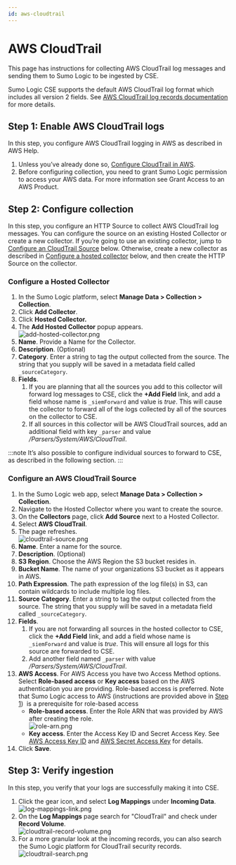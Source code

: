 ```yaml
---
id: aws-cloudtrail
---
```


# AWS CloudTrail

This page has instructions for collecting AWS CloudTrail log messages and sending them to Sumo Logic to be ingested by CSE.

Sumo Logic CSE supports the default AWS CloudTrail log format which includes all version 2 fields. See [AWS CloudTrail log records documentation](https://docs.aws.amazon.com/vpc/latest/userguide/flow-logs.html#flow-logs-fields) for more details.

## Step 1: Enable AWS CloudTrail logs

In this step, you configure AWS CloudTrail logging in AWS as described
in AWS Help.

1. Unless you’ve already done so, [Configure CloudTrail in AWS](http://docs.aws.amazon.com/awscloudtrail/latest/userguide/cloudtrail-add-a-trail-using-the-console.html).
1. Before configuring collection, you need to grant Sumo Logic permission to access your AWS data. For more information see Grant Access to an AWS Product.

## Step 2: Configure collection

In this step, you configure an HTTP Source to collect AWS CloudTrail log messages. You can configure the source on an existing Hosted Collector or create a new collector. If you’re going to use an existing collector, jump to [Configure an CloudTrail Source](#configure-an-aws-cloudtrail-source) below. Otherwise, create a new collector as described in [Configure a hosted collector](#configure-a-hosted-collector) below, and then create the HTTP Source on the collector.

### Configure a Hosted Collector

1. In the Sumo Logic platform, select **Manage Data \> Collection \> Collection**.
1. Click **Add Collector**.
1. Click **Hosted Collector.**
1. The **Add Hosted Collector** popup appears.  
    ![add-hosted-collector.png](/img/cloud-siem-enterprise/add-hosted-collector.png)
1. **Name**. Provide a Name for the Collector.
1. **Description**. (Optional)
1. **Category**. Enter a string to tag the output collected from the source. The string that you supply will be saved in a metadata field called `_sourceCategory`. 
1. **Fields**. 
    1. If you are planning that all the sources you add to this collector will forward log messages to CSE, click the **+Add Field** link, and add a field whose name is `_siemForward` and value is *true*. This will cause the collector to forward all of the logs collected by all of the sources on the collector to CSE.
    1. If all sources in this collector will be AWS CloudTrail sources, add an additional field with key `_parser` and value */Parsers/System/AWS/CloudTrail*.

:::note
It’s also possible to configure individual sources to forward to CSE, as described in the following section.
:::

### Configure an AWS CloudTrail Source

1. In the Sumo Logic web app, select **Manage Data \> Collection \> Collection**. 
1. Navigate to the Hosted Collector where you want to create the source.
1. On the **Collectors** page, click **Add Source** next to a Hosted Collector.
1. Select **AWS CloudTrail**. 
1. The page refreshes.  
    ![cloudtrail-source.png](/img/cloud-siem-enterprise/cloudtrail-source.png)
1. **Name**. Enter a name for the source. 
1. **Description**. (Optional) 
1. **S3 Region**. Choose the AWS Region the S3 bucket resides in.
1. **Bucket Name**. The name of your organizations S3 bucket as it appears in AWS.
1. **Path Expression**. The path expression of the log file(s) in S3, can contain wildcards to include multiple log files.
1. **Source Category**. Enter a string to tag the output collected from the source. The string that you supply will be saved in a metadata field called `_sourceCategory`.
1. **Fields**.
    1. If you are not forwarding all sources in the hosted collector to CSE, click the **+Add Field** link, and add a field whose name is `_siemForward` and value is *true*. This will ensure all logs for this source are forwarded to CSE.
    1. Add another field named `_parser` with value */Parsers/System/AWS/CloudTrail*.
1. **AWS Access**. For AWS Access you have two Access Method options. Select **Role-based access** or **Key access** based on the AWS authentication you are providing. Role-based access is preferred. Note that Sumo Logic access to AWS (instructions are provided above in [Step 1](#step-1-enable-aws-cloudtrail-logs))  is a prerequisite for role-based access
    * **Role-based access**. Enter the Role ARN that was provided by AWS after creating the role.   
        ![role-arn.png](/img/cloud-siem-enterprise/role-arn.png)
    * **Key access**. Enter the Access Key ID and Secret Access Key. See [AWS Access Key ID](http://docs.aws.amazon.com/STS/latest/UsingSTS/UsingTokens.html#RequestWithSTS) and [AWS Secret Access Key](https://aws.amazon.com/iam/) for details.
14. Click **Save**.

## Step 3: Verify ingestion

In this step, you verify that your logs are successfully making it into CSE. 

1. Click the gear icon, and select **Log Mappings** under **Incoming Data**.  
    ![log-mappings-link.png](/img/cloud-siem-enterprise/log-mappings-link.png)
1. On the **Log Mappings** page search for "CloudTrail" and check under **Record Volume**.   
    ![cloudtrail-record-volume.png](/img/cloud-siem-enterprise/cloudtrail-record-volume.png)
1. For a more granular look at the incoming records, you can also search the Sumo Logic platform for CloudTrail security records.  
    ![cloudtrail-search.png](/img/cloud-siem-enterprise/cloudtrail-search.png)

  
 
